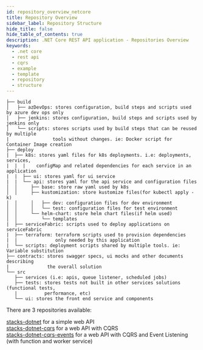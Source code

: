 ```yaml
---
id: repository_overview_netcore
title: Repository Overview
sidebar_label: Repository Structure
hide_title: false
hide_table_of_contents: true
description: .NET Core REST API application - Repositories Overview
keywords:
  - .net core
  - rest api
  - cqrs
  - example 
  - template 
  - repository
  - structure
---
```



```text
├── build
│   ├── azDevOps: stores configuration, build steps and scripts used by azure dev ops only
│   ├── jenkins: stores configuration, build steps and scripts used by jenkins only
│   └── scripts: stores scripts used by build steps that can be reused by multiple
|                tools without changes. ie: Docker script for Container Image creation
├── deploy
|  ├── k8s: stores yaml files for k8s deployments. i.e: deployments, services,
|  |  |    configMap and related dependencies for each service in an application
|  |  ├── ui: stores yaml for ui service
|  |  └── api: stores yaml for the api service and configuration files
│  │     ├── base: store raw yaml used by k8s
│  │     ├── kustomization: store kustomize files(for kubectl apply -k)
│  │     │   ├── dev: configuration files for dev environment
│  │     │   └── test: configuration files for test environment
│  │     └── helm-chart: store helm chart files(if helm used)
│  │         └── templates
|  ├── serviceFabric: scripts used to deploy applications on serviceFabric
|  ├── terraform: terraform scripts used to provision dependencies
|  |              only needed by this application
|  └── scripts: deployment scripts shared by multiple tools. ie: Variable substitution
├── contracts: stores swagger specs, ui mocks and other documents describing
|              the overall solution
└── src
   ├── services (i.e: apis, queue listener, scheduled jobs)
   ├── tests: stores tests not built in other services solutions (functional tests,
   |          performance, etc)
   └── ui: stores the front end service and components
```


There are 3 repositories available:

[stacks-dotnet](https://github.com/amido/stacks-dotnet) for a simple web API <br/>
[stacks-dotnet-cqrs](https://github.com/amido/stacks-dotnet-cqrs) for a web API with CQRS <br/>
[stacks-dotnet-cqrs-events](https://github.com/amido/stacks-dotnet-cqrs-events) for a web API with CQRS and Event Listening (with function and worker service) <br/>